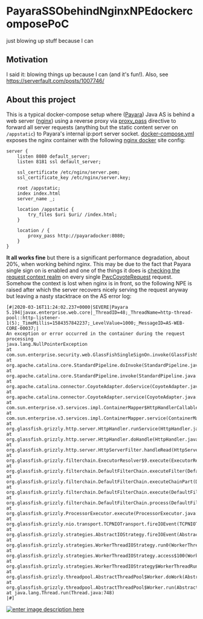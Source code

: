 # PayaraSSObehindNginxNPEdockercomposePoC
just blowing up stuff because I can

## Motivation

I said it: blowing things up because I can (and it's fun!). Also, see https://serverfault.com/posts/1007746/

## About this project

This is a typical docker-compose setup where ([Payara][1]) Java AS is behind a web server ([nginx][2]) using a reverse proxy via [proxy_pass](http://nginx.org/en/docs/http/ngx_http_proxy_module.html#proxy_pass) directive to forward all server requests (anything but the static content server on `/appstatic`) to Payara's internal ip:port server socket. [docker-compose.yml](docker-compose.yml) exposes the nginx container with the following [nginx docker][2] site config:

```
server {
    listen 8080 default_server;
    listen 8181 ssl default_server;

    ssl_certificate /etc/nginx/server.pem;
    ssl_certificate_key /etc/nginx/server.key;

    root /appstatic;
    index index.html
    server_name _;

    location /appstatic {
        try_files $uri $uri/ /index.html;
    }

    location / {
        proxy_pass http://payaradocker:8080;
    }
}
```

**It all works fine** but there is a significant performance degradation, about 20%, when working behind nginx. This may be due to the fact that Payara single sign on is enabled and one of the things it does is [checking the request context realm][3] on every single [PwcCoyoteRequest][4] request. Somehow the context is lost when nginx is in front, so the following NPE is raised after which the server recovers nicely serving the request anyway but leaving a nasty stacktrace on the AS error log:

```
[#|2020-03-16T11:24:02.237+0000|SEVERE|Payara 5.194|javax.enterprise.web.core|_ThreadID=48;_ThreadName=http-thread-pool::http-listener-1(5);_TimeMillis=1584357842237;_LevelValue=1000;_MessageID=AS-WEB-CORE-00037;|
An exception or error occurred in the container during the request processing
java.lang.NullPointerException
at com.sun.enterprise.security.web.GlassFishSingleSignOn.invoke(GlassFishSingleSignOn.java:327)
at org.apache.catalina.core.StandardPipeline.doInvoke(StandardPipeline.java:724)
at org.apache.catalina.core.StandardPipeline.invoke(StandardPipeline.java:575)
at org.apache.catalina.connector.CoyoteAdapter.doService(CoyoteAdapter.java:368)
at org.apache.catalina.connector.CoyoteAdapter.service(CoyoteAdapter.java:238)
at com.sun.enterprise.v3.services.impl.ContainerMapper$HttpHandlerCallable.call(ContainerMapper.java:520)
at com.sun.enterprise.v3.services.impl.ContainerMapper.service(ContainerMapper.java:217)
at org.glassfish.grizzly.http.server.HttpHandler.runService(HttpHandler.java:182)
at org.glassfish.grizzly.http.server.HttpHandler.doHandle(HttpHandler.java:156)
at org.glassfish.grizzly.http.server.HttpServerFilter.handleRead(HttpServerFilter.java:218)
at org.glassfish.grizzly.filterchain.ExecutorResolver$9.execute(ExecutorResolver.java:95)
at org.glassfish.grizzly.filterchain.DefaultFilterChain.executeFilter(DefaultFilterChain.java:260)
at org.glassfish.grizzly.filterchain.DefaultFilterChain.executeChainPart(DefaultFilterChain.java:177)
at org.glassfish.grizzly.filterchain.DefaultFilterChain.execute(DefaultFilterChain.java:109)
at org.glassfish.grizzly.filterchain.DefaultFilterChain.process(DefaultFilterChain.java:88)
at org.glassfish.grizzly.ProcessorExecutor.execute(ProcessorExecutor.java:53)
at org.glassfish.grizzly.nio.transport.TCPNIOTransport.fireIOEvent(TCPNIOTransport.java:524)
at org.glassfish.grizzly.strategies.AbstractIOStrategy.fireIOEvent(AbstractIOStrategy.java:89)
at org.glassfish.grizzly.strategies.WorkerThreadIOStrategy.run0(WorkerThreadIOStrategy.java:94)
at org.glassfish.grizzly.strategies.WorkerThreadIOStrategy.access$100(WorkerThreadIOStrategy.java:33)
at org.glassfish.grizzly.strategies.WorkerThreadIOStrategy$WorkerThreadRunnable.run(WorkerThreadIOStrategy.java:114)
at org.glassfish.grizzly.threadpool.AbstractThreadPool$Worker.doWork(AbstractThreadPool.java:569)
at org.glassfish.grizzly.threadpool.AbstractThreadPool$Worker.run(AbstractThreadPool.java:549)
at java.lang.Thread.run(Thread.java:748)
|#]
```
[![enter image description here][5]][5]



  [1]: https://hub.docker.com/r/payara/server-full/
  [2]: https://hub.docker.com/_/nginx
  [3]: https://github.com/javaee/glassfish/blob/f9e1f6361dcc7998cacccb574feef5b70bf84e23/appserver/web/web-glue/src/main/java/com/sun/enterprise/security/web/GlassFishSingleSignOn.java#L355
  [4]: https://github.com/javaee/glassfish/blob/master/appserver/web/web-glue/src/main/java/com/sun/enterprise/web/pwc/connector/coyote/PwcCoyoteRequest.java
  [5]: https://i.stack.imgur.com/JyfVL.png
